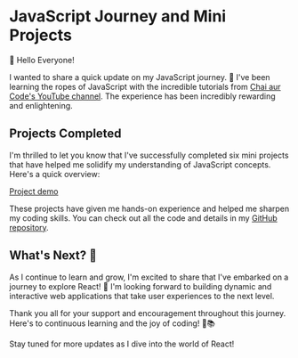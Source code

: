 # JavaScript Journey and Mini Projects

👋 Hello Everyone!

I wanted to share a quick update on my JavaScript journey. 🚀 I've been learning the ropes of JavaScript with the incredible tutorials from [Chai aur Code's YouTube channel](https://www.youtube.com/watch?v=Hr5iLG7sUa0&list=PLu71SKxNbfoBuX3f4EOACle2y-tRC5Q37&pp=iAQB&ab_channel=ChaiaurCode). The experience has been incredibly rewarding and enlightening.

## Projects Completed

I'm thrilled to let you know that I've successfully completed six mini projects that have helped me solidify my understanding of JavaScript concepts. Here's a quick overview:

 [Project demo](https://java-script-red-eight.vercel.app/)

These projects have given me hands-on experience and helped me sharpen my coding skills. You can check out all the code and details in my [GitHub repository](https://github.com/KevalKThumar/JavaScript).

## What's Next? 🌟

As I continue to learn and grow, I'm excited to share that I've embarked on a journey to explore React! 🎉 I'm looking forward to building dynamic and interactive web applications that take user experiences to the next level.

Thank you all for your support and encouragement throughout this journey. Here's to continuous learning and the joy of coding! 🎨📚

Stay tuned for more updates as I dive into the world of React!

